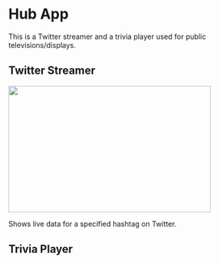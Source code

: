 # Hub App
This is a Twitter streamer and a trivia player used for public televisions/displays.

## Twitter Streamer

<img src="HubApp/Resources/hub_app_twitter.gif" width=400 height=250 />

Shows live data for a specified hashtag on Twitter.

## Trivia Player
